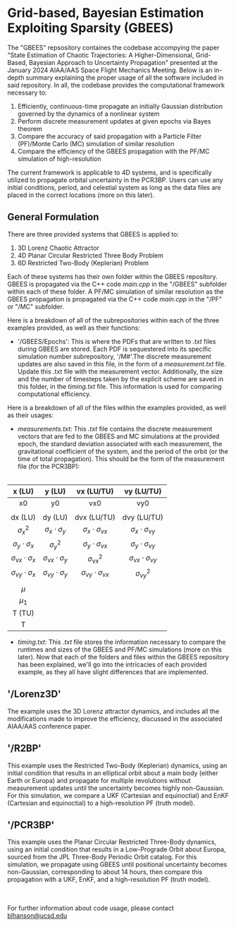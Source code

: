 # Grid-based, Bayesian Estimation Exploiting Sparsity (GBEES)
The "GBEES" repsository containes the codebase accompying the paper "State Estimation of Chaotic Trajectories: A Higher-Dimensional, Grid-Based, Bayesian Approach to Uncertainty Propagation" presented at the January 2024 AIAA/AAS Space Flight Mechanics Meeting. Below is an in-depth summary explaining the proper usage of all the software included in said repository. In all, the codebase provides the computational framework necessary to: <br> 
1. Efficiently, continuous-time propagate an initially Gaussian distribution governed by the dynamics of a nonlinear system <br>
2. Perform discrete measurement updates at given epochs via Bayes theorem <br>
3. Compare the accuracy of said propagation with a Particle Filter (PF)/Monte Carlo (MC) simulation of similar resolution <br>
4. Compare the efficiency of the GBEES propagation with the PF/MC simulation of high-resolution  <br> 

The current framework is applicable to 4D systems, and is specifically utilized to propagate orbital uncertainty in the PCR3BP. Users can use any initial conditions, period, and celestial system as long as the data files are placed in the correct locations (more on this later). 

## General Formulation
There are three provided systems that GBEES is applied to: <br> 
1. 3D Lorenz Chaotic Attractor <br>
2. 4D Planar Circular Restricted Three Body Problem <br>
3. 6D Restricted Two-Body (Keplerian) Problem <br>

Each of these systems has their own folder within the GBEES repository. GBEES is propagated via the C++ code _main.cpp_ in the "/GBEES" subfolder within each of these folder. A PF/MC simulation of similar resolution as the GBEES propagation is propagated via the C++ code _main.cpp_ in the "/PF" or "/MC" subfolder. <br>

Here is a breakdown of all of the subrepositories within each of the three examples provided, as well as their functions: <br>

* '/GBEES/Epochs': This is where the PDFs that are written to _.txt_ files during GBEES are stored. Each PDF is sequestered into its specific simulation number subrepository, '/M#'.The discrete measurement updates are also saved in this file, in the form of a _measurement.txt_ file. Update this .txt file with the measurement vector. Additionally, the size and the number of timesteps taken by the explicit scheme are saved in this folder, in the _timing.txt_ file. This information is used for comparing computational efficiency. <br>


Here is a breakdown of all of the files within the examples provided, as well as their usages: <br>
* _measurements.txt_: This _.txt_ file contains the discrete measurement vectors that are fed to the GBEES and MC simulations at the provided epoch, the standard deviation associated with each measurement, the gravitational coefficient of the system, and the period of the orbit (or the time of total propagation). This should be the form of the measurement file (for the PCR3BP): <br> <br>

<div align="center">
  
|           x (LU)           |           y (LU)           |          vx (LU/TU)           |          vy (LU/TU)           | 
|:--------------------------:|:--------------------------:|:-----------------------------:|:-----------------------------:|
|             x0             |             y0             |              vx0              |              vy0              |
|                            |                            |                               |                               |
|          dx (LU)           |          dy (LU)           |          dvx (LU/TU)          |          dvy (LU/TU)          | 
|        $\sigma_x^2$        |  $\sigma_x\cdot\sigma_y$   |  $\sigma_x\cdot\sigma_{vx}$   |  $\sigma_x\cdot\sigma_{vy}$   |
|  $\sigma_y\cdot\sigma_x$   |        $\sigma_y^2$        |  $\sigma_y\cdot\sigma_{vx}$   |  $\sigma_y\cdot\sigma_{vy}$   |
| $\sigma_{vx}\cdot\sigma_x$ | $\sigma_{vx}\cdot\sigma_y$ |        $\sigma_{vx}^2$        | $\sigma_{vx}\cdot\sigma_{vy}$ |
| $\sigma_{vy}\cdot\sigma_x$ | $\sigma_{vy}\cdot\sigma_y$ | $\sigma_{vy}\cdot\sigma_{vx}$ |        $\sigma_{vy}^2$        |
|                            |                            |                               |                               |
|           $\mu$            |                            |                               |                               |
|          $\mu_1$           |                            |                               |                               |
|           T (TU)           |                            |                               |                               |
|             T              |                            |                               |                               |

</div>

* _timing.txt_: This _.txt_ file stores the information necessary to compare the runtimes and sizes of the GBEES and PF/MC simulations (more on this later). 
Now that each of the folders and files within the GBEES repository has been explained, we'll go into the intricacies of each provided example, as they all have slight differences that are implemented. <br>

## '/Lorenz3D'
The example uses the 3D Lorenz attractor dynamics, and includes all the modifications made to improve the efficiency, discussed in the associated AIAA/AAS conference paper. <br>


## '/R2BP'
This example uses the Restricted Two-Body (Keplerian) dynamics, using an initial condition that results in an elliptical orbit about a main body (either Earth or Europa) and propagate for multiple revolutions without measurement updates until the uncertainty becomes highly non-Gaussian. For this simulation, we compare a UKF (Cartesian and equinoctial) and EnKF (Cartesian and equinoctial) to a high-resolution PF (truth model).

## '/PCR3BP'
This example uses the Planar Circular Restricted Three-Body dynamics, using an initial condition that results in a Low-Prograde Orbit about Europa, sourced from the JPL Three-Body Periodic Orbit catalog. For this simulation, we propagate using GBEES until positional uncertainty becomes non-Gaussian, corresponding to about 14 hours, then compare this propagation with a UKF, EnKF, and a high-resolution PF (truth model). 

<br><br>
For further information about code usage, please contact blhanson@ucsd.edu
